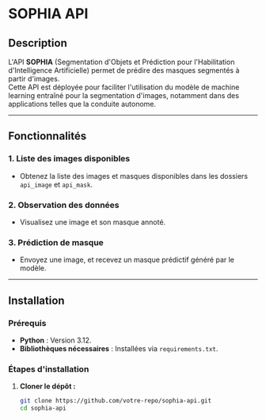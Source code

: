 # **SOPHIA API**

## **Description**
L'API **SOPHIA** (Segmentation d'Objets et Prédiction pour l'Habilitation d'Intelligence Artificielle) permet de prédire des masques segmentés à partir d'images.  
Cette API est déployée pour faciliter l'utilisation du modèle de machine learning entraîné pour la segmentation d'images, notamment dans des applications telles que la conduite autonome.

---

## **Fonctionnalités**

### **1. Liste des images disponibles**
- Obtenez la liste des images et masques disponibles dans les dossiers `api_image` et `api_mask`.

### **2. Observation des données**
- Visualisez une image et son masque annoté.

### **3. Prédiction de masque**
- Envoyez une image, et recevez un masque prédictif généré par le modèle.

---

## **Installation**

### **Prérequis**
- **Python** : Version 3.12.
- **Bibliothèques nécessaires** : Installées via `requirements.txt`.

### **Étapes d'installation**
1. **Cloner le dépôt :**
   ```bash
   git clone https://github.com/votre-repo/sophia-api.git
   cd sophia-api
